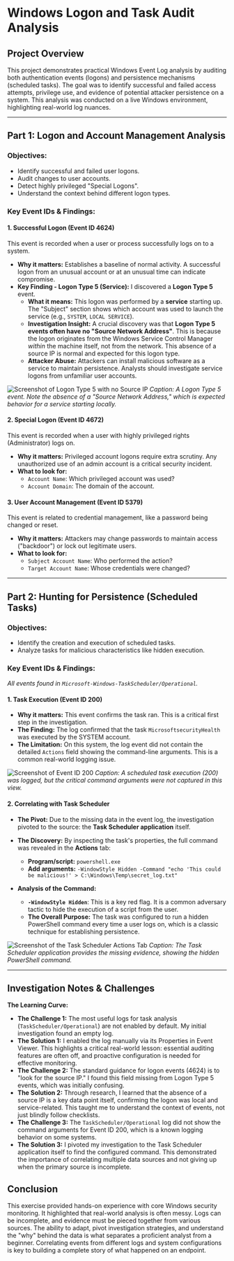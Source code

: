 # Windows Logon and Task Audit Analysis

## Project Overview
This project demonstrates practical Windows Event Log analysis by auditing both authentication events (logons) and persistence mechanisms (scheduled tasks). The goal was to identify successful and failed access attempts, privilege use, and evidence of potential attacker persistence on a system. This analysis was conducted on a live Windows environment, highlighting real-world log nuances.

---

## Part 1: Logon and Account Management Analysis

### Objectives:
- Identify successful and failed user logons.
- Audit changes to user accounts.
- Detect highly privileged "Special Logons".
- Understand the context behind different logon types.

### Key Event IDs & Findings:

#### 1. Successful Logon (Event ID 4624)
This event is recorded when a user or process successfully logs on to a system.
- **Why it matters:** Establishes a baseline of normal activity. A successful logon from an unusual account or at an unusual time can indicate compromise.
- **Key Finding - Logon Type 5 (Service):** I discovered a **Logon Type 5** event.
  - **What it means:** This logon was performed by a **service** starting up. The "Subject" section shows which account was used to launch the service (e.g., `SYSTEM`, `LOCAL SERVICE`).
  - **Investigation Insight:** A crucial discovery was that **Logon Type 5 events often have no "Source Network Address"**. This is because the logon originates from the Windows Service Control Manager *within* the machine itself, not from the network. This absence of a source IP is normal and expected for this logon type.
  - **Attacker Abuse:** Attackers can install malicious software as a service to maintain persistence. Analysts should investigate service logons from unfamiliar user accounts.

![Screenshot of Logon Type 5 with no Source IP](https://github.com/Major241/cyber-portfolio/blob/main/images/logon_type_5_no_ip.png.png?raw=true)
*Caption: A Logon Type 5 event. Note the absence of a "Source Network Address," which is expected behavior for a service starting locally.*

#### 2. Special Logon (Event ID 4672)
This event is recorded when a user with highly privileged rights (Administrator) logs on.
- **Why it matters:** Privileged account logons require extra scrutiny. Any unauthorized use of an admin account is a critical security incident.
- **What to look for:**
  - `Account Name`: Which privileged account was used?
  - `Account Domain`: The domain of the account.

#### 3. User Account Management (Event ID 5379)
This event is related to credential management, like a password being changed or reset.
- **Why it matters:** Attackers may change passwords to maintain access ("backdoor") or lock out legitimate users.
- **What to look for:**
  - `Subject Account Name`: Who performed the action?
  - `Target Account Name`: Whose credentials were changed?

---

## Part 2: Hunting for Persistence (Scheduled Tasks)

### Objectives:
- Identify the creation and execution of scheduled tasks.
- Analyze tasks for malicious characteristics like hidden execution.

### Key Event IDs & Findings:
*All events found in `Microsoft-Windows-TaskScheduler/Operational`.*

#### 1. Task Execution (Event ID 200)
- **Why it matters:** This event confirms the task ran. This is a critical first step in the investigation.
- **The Finding:** The log confirmed that the task `MicrosoftsecurityHealth` was executed by the SYSTEM account.
- **The Limitation:** On this system, the log event did not contain the detailed `Actions` field showing the command-line arguments. This is a common real-world logging issue.

![Screenshot of Event ID 200](https://github.com/Major241/cyber-portfolio/blob/main/images/event_id_200_execution.png.png?raw=true)
*Caption: A scheduled task execution (200) was logged, but the critical command arguments were not captured in this view.*

#### 2. Correlating with Task Scheduler
- **The Pivot:** Due to the missing data in the event log, the investigation pivoted to the source: the **Task Scheduler application** itself.
- **The Discovery:** By inspecting the task's properties, the full command was revealed in the **Actions** tab:
  - **Program/script:** `powershell.exe`
  - **Add arguments:** `-WindowStyle Hidden -Command "echo 'This could be malicious!' > C:\Windows\Temp\secret_log.txt"`

- **Analysis of the Command:**
  - **`-WindowStyle Hidden`**: This is a key red flag. It is a common adversary tactic to hide the execution of a script from the user.
  - **The Overall Purpose:** The task was configured to run a hidden PowerShell command every time a user logs on, which is a classic technique for establishing persistence.

![Screenshot of the Task Scheduler Actions Tab](https://github.com/Major241/cyber-portfolio/blob/main/images/task_scheduler_action_lab.png.png?raw=true) 
*Caption: The Task Scheduler application provides the missing evidence, showing the hidden PowerShell command.*

---

## Investigation Notes & Challenges

**The Learning Curve:**
- **The Challenge 1:** The most useful logs for task analysis (`TaskScheduler/Operational`) are not enabled by default. My initial investigation found an empty log.
- **The Solution 1:** I enabled the log manually via its Properties in Event Viewer. This highlights a critical real-world lesson: essential auditing features are often off, and proactive configuration is needed for effective monitoring.
- **The Challenge 2:** The standard guidance for logon events (4624) is to "look for the source IP." I found this field missing from Logon Type 5 events, which was initially confusing.
- **The Solution 2:** Through research, I learned that the absence of a source IP is a key data point itself, confirming the logon was local and service-related. This taught me to understand the context of events, not just blindly follow checklists.
- **The Challenge 3:** The `TaskScheduler/Operational` log did not show the command arguments for Event ID 200, which is a known logging behavior on some systems.
- **The Solution 3:** I pivoted my investigation to the Task Scheduler application itself to find the configured command. This demonstrated the importance of correlating multiple data sources and not giving up when the primary source is incomplete.

## Conclusion
This exercise provided hands-on experience with core Windows security monitoring. It highlighted that real-world analysis is often messy. Logs can be incomplete, and evidence must be pieced together from various sources. The ability to adapt, pivot investigation strategies, and understand the "why" behind the data is what separates a proficient analyst from a beginner. Correlating events from different logs and system configurations is key to building a complete story of what happened on an endpoint.
